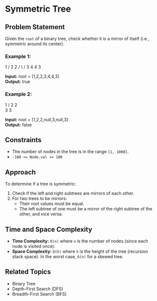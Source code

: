 # Symmetric Tree

## Problem Statement
Given the `root` of a binary tree, check whether it is a mirror of itself (i.e., symmetric around its center).

### Example 1:

1
/
2 2
/ \ /
3 4 4 3

**Input:** root = [1,2,2,3,4,4,3]  
**Output:** true  

### Example 2:

1
/
2 2
\
3 3


**Input:** root = [1,2,2,null,3,null,3]  
**Output:** false  


## Constraints
- The number of nodes in the tree is in the range `[1, 1000]`.
- `-100 <= Node.val <= 100`


## Approach
To determine if a tree is symmetric:
1. Check if the left and right subtrees are mirrors of each other.
2. For two trees to be mirrors:
   - Their root values must be equal.
   - The left subtree of one must be a mirror of the right subtree of the other, and vice versa.


## Time and Space Complexity
- **Time Complexity:** `O(n)` where `n` is the number of nodes (since each node is visited once).
- **Space Complexity:** `O(h)` where `h` is the height of the tree (recursion stack space). In the worst case, `O(n)` for a skewed tree.


## Related Topics
- Binary Tree
- Depth-First Search (DFS)
- Breadth-First Search (BFS)